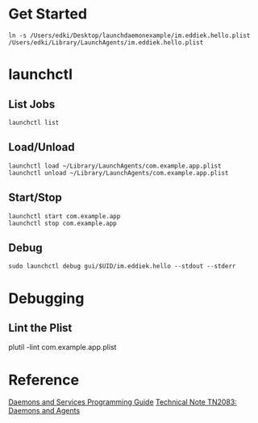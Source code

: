 # Get Started

```
ln -s /Users/edki/Desktop/launchdaemonexample/im.eddiek.hello.plist /Users/edki/Library/LaunchAgents/im.eddiek.hello.plist
```

# launchctl

## List Jobs

```
launchctl list
```

## Load/Unload

```
launchctl load ~/Library/LaunchAgents/com.example.app.plist
launchctl unload ~/Library/LaunchAgents/com.example.app.plist
```

## Start/Stop

```
launchctl start com.example.app
launchctl stop com.example.app
```

## Debug

```
sudo launchctl debug gui/$UID/im.eddiek.hello --stdout --stderr
```

# Debugging

## Lint the Plist

plutil -lint com.example.app.plist

# Reference

[Daemons and Services Programming Guide](https://developer.apple.com/library/archive/documentation/MacOSX/Conceptual/BPSystemStartup/Chapters/Introduction.html#//apple_ref/doc/uid/10000172i-SW1-SW1)
[Technical Note TN2083: Daemons and Agents](https://developer.apple.com/library/archive/technotes/tn2083/_index.html#//apple_ref/doc/uid/DTS10003794-CH1-SECTION30)
